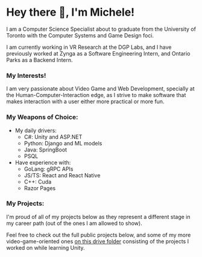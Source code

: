 # Hey there 👋, I'm Michele!

I am a Computer Science Specialist about to graduate from the University of Toronto with the Computer Systems and Game Design foci.

I am currently working in VR Research at the DGP Labs, and I have previously worked at Zynga as a Software Engineering Intern, and Ontario Parks as a Backend Intern.

### My Interests!

I am very passionate about Video Game and Web Development, specially at the Human-Computer-Interaction edge, as I strive to make software that makes interaction with a user either more practical or more fun.

### My Weapons of Choice:

- My daily drivers: 
    - C#: Unity and ASP.NET
    - Python: Django and ML models
    - Java: SpringBoot
    - PSQL
- Have experience with:
    - GoLang: gRPC APIs
    - JS/TS: React and React Native
    - C++: Cuda
    - Razor Pages

### My Projects:

I'm proud of all of my projects below as they represent a different stage in my career path (out of the ones I am allowed to show). 

Feel free to check out the full public projects below, and some of my more video-game-oriented ones [on this drive folder](https://drive.google.com/drive/folders/1hNY4nzwiH7-U_DMgfBbk8gdwijGCDmaz?usp=sharing) consisting of the projects I worked on while learning Unity.
